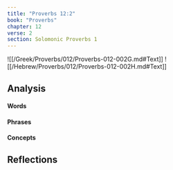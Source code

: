 ```yaml
---
title: "Proverbs 12:2"
book: "Proverbs"
chapter: 12
verse: 2
section: Solomonic Proverbs 1
---
```

![[/Greek/Proverbs/012/Proverbs-012-002G.md#Text]]
![[/Hebrew/Proverbs/012/Proverbs-012-002H.md#Text]]

## Analysis

#### Words

#### Phrases

#### Concepts

## Reflections
